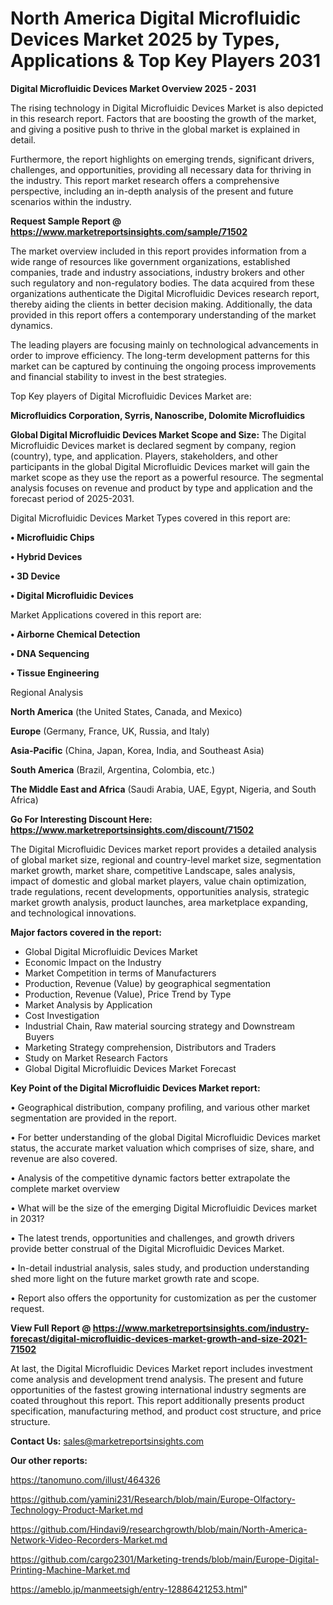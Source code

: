 # North America Digital Microfluidic Devices Market 2025 by Types, Applications & Top Key Players 2031

<Strong> Digital Microfluidic Devices Market Overview 2025 - 2031</strong>

The rising technology in Digital Microfluidic Devices Market is also depicted in this research report. Factors that are boosting the growth of the market, and giving a positive push to thrive in the global market is explained in detail.

Furthermore, the report highlights on emerging trends, significant drivers, challenges, and opportunities, providing all necessary data for thriving in the industry. This report market research offers a comprehensive perspective, including an in-depth analysis of the present and future scenarios within the industry.

<strong>Request Sample Report @ <a href=https://www.marketreportsinsights.com/sample/71502>https://www.marketreportsinsights.com/sample/71502</a></strong>

The market overview included in this report provides information from a wide range of resources like government organizations, established companies, trade and industry associations, industry brokers and other such regulatory and non-regulatory bodies. The data acquired from these organizations authenticate the Digital Microfluidic Devices research report, thereby aiding the clients in better decision making. Additionally, the data provided in this report offers a contemporary understanding of the market dynamics.

The leading players are focusing mainly on technological advancements in order to improve efficiency. The long-term development patterns for this market can be captured by continuing the ongoing process improvements and financial stability to invest in the best strategies.

Top Key players of Digital Microfluidic Devices Market are:

<strong>Microfluidics Corporation, Syrris, Nanoscribe, Dolomite Microfluidics</strong>

<strong><b>Global Digital Microfluidic Devices Market Scope and Size:</b></strong>
The Digital Microfluidic Devices market is declared segment by company, region (country), type, and application. Players, stakeholders, and other participants in the global Digital Microfluidic Devices market will gain the market scope as they use the report as a powerful resource. The segmental analysis focuses on revenue and product by type and application and the forecast period of 2025-2031.

Digital Microfluidic Devices Market Types covered in this report are:

<strong>• Microfluidic Chips

• Hybrid Devices

• 3D Device

• Digital Microfluidic Devices</strong>

Market Applications covered in this report are:

<strong>• Airborne Chemical Detection

• DNA Sequencing

• Tissue Engineering</strong> 

Regional Analysis

<strong>North America</strong> (the United States, Canada, and Mexico)

<strong>Europe</strong> (Germany, France, UK, Russia, and Italy)

<strong>Asia-Pacific</strong> (China, Japan, Korea, India, and Southeast Asia)

<strong>South America</strong> (Brazil, Argentina, Colombia, etc.)

<strong>The Middle East and Africa</strong> (Saudi Arabia, UAE, Egypt, Nigeria, and South Africa)

<strong>Go For Interesting Discount Here: <a href=https://www.marketreportsinsights.com/discount/71502>https://www.marketreportsinsights.com/discount/71502</a></strong>

The Digital Microfluidic Devices market report provides a detailed analysis of global market size, regional and country-level market size, segmentation market growth, market share, competitive Landscape, sales analysis, impact of domestic and global market players, value chain optimization, trade regulations, recent developments, opportunities analysis, strategic market growth analysis, product launches, area marketplace expanding, and technological innovations.

<strong><b>Major factors covered in the report:</b></strong>
<ul>
  <li>Global Digital Microfluidic Devices Market </li>
  <li>Economic Impact on the Industry</li>
  <li>Market Competition in terms of Manufacturers</li>
  <li>Production, Revenue (Value) by geographical segmentation</li>
  <li>Production, Revenue (Value), Price Trend by Type</li>
  <li>Market Analysis by Application</li>
  <li>Cost Investigation</li>
  <li>Industrial Chain, Raw material sourcing strategy and Downstream Buyers</li>
  <li>Marketing Strategy comprehension, Distributors and Traders</li>
  <li>Study on Market Research Factors</li>
  <li>Global Digital Microfluidic Devices Market Forecast</li>
</ul>

<strong><b>Key Point of the Digital Microfluidic Devices Market report:</b></strong>

• Geographical distribution, company profiling, and various other market segmentation are provided in the report.

• For better understanding of the global Digital Microfluidic Devices market status, the accurate market valuation which comprises of size, share, and revenue are also covered.

• Analysis of the competitive dynamic factors better extrapolate the complete market overview

• What will be the size of the emerging Digital Microfluidic Devices market in 2031?

• The latest trends, opportunities and challenges, and growth drivers provide better construal of the Digital Microfluidic Devices Market.

• In-detail industrial analysis, sales study, and production understanding shed more light on the future market growth rate and scope.

• Report also offers the opportunity for customization as per the customer request.

<strong><b>View Full Report @ <a href=https://www.marketreportsinsights.com/industry-forecast/digital-microfluidic-devices-market-growth-and-size-2021-71502>https://www.marketreportsinsights.com/industry-forecast/digital-microfluidic-devices-market-growth-and-size-2021-71502</a></b></strong>


At last, the Digital Microfluidic Devices Market report includes investment come analysis and development trend analysis. The present and future opportunities of the fastest growing international industry segments are coated throughout this report. This report additionally presents product specification, manufacturing method, and product cost structure, and price structure.

<strong>Contact Us:</strong>
sales@marketreportsinsights.com

<strong>Our other reports:</strong>

<a href=https://tanomuno.com/illust/464326>https://tanomuno.com/illust/464326</a>

<a href=https://github.com/yamini231/Research/blob/main/Europe-Olfactory-Technology-Product-Market.md>https://github.com/yamini231/Research/blob/main/Europe-Olfactory-Technology-Product-Market.md</a>

<a href=https://github.com/Hindavi9/researchgrowth/blob/main/North-America-Network-Video-Recorders-Market.md>https://github.com/Hindavi9/researchgrowth/blob/main/North-America-Network-Video-Recorders-Market.md</a>

<a href=https://github.com/cargo2301/Marketing-trends/blob/main/Europe-Digital-Printing-Machine-Market.md>https://github.com/cargo2301/Marketing-trends/blob/main/Europe-Digital-Printing-Machine-Market.md</a>

<a href=https://ameblo.jp/manmeetsigh/entry-12886421253.html>https://ameblo.jp/manmeetsigh/entry-12886421253.html</a>"
